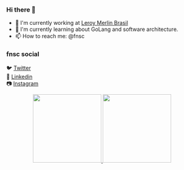 ### Hi there 👋
- 🔭 I'm currently working at [Leroy Merlin Brasil](http://leroymerlin.com.br)
- 🌱 I'm currently learning about GoLang and software architecture.
- 📫 How to reach me: @fnsc

### fnsc social
🐦 [Twitter](https://twitter.com/fnscme) <br>
💼 [Linkedin](https://www.linkedin.com/in/fnsc) <br>
📷 [Instagram](http://instagram.com/fnsc) <br>

<div align="center">
    <a href="https://github.com/fnsc"> 
        <img height="180em" src="https://github-readme-stats.vercel.app/api?username=fnsc&show_icons=true&theme=dark&include_all_commits=true&count_private=true" />
        <img height="180em" src="https://github-readme-stats.vercel.app/api/top-langs/?username=fnsc&layout=compact&theme=dark" />
    </a>
</div>

[comment]: <> (<div align="center">)

[comment]: <> (    <a href="https://github.com/fnsc"> )

[comment]: <> (        <img height="180em" src="https://github-readme-stats.vercel.app/api/wakatime?username=fnsc&theme=dark" />)

[comment]: <> (    </a>)

[comment]: <> (</div>)
